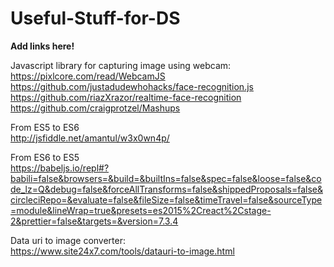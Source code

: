 # Useful-Stuff-for-DS

**Add links here!**
  
Javascript library for capturing image using webcam: https://pixlcore.com/read/WebcamJS
https://github.com/justadudewhohacks/face-recognition.js
https://github.com/riazXrazor/realtime-face-recognition
https://github.com/craigprotzel/Mashups
  
From ES5 to ES6    
http://jsfiddle.net/amantul/w3x0wn4p/
  
From ES6 to ES5    
https://babeljs.io/repl#?babili=false&browsers=&build=&builtIns=false&spec=false&loose=false&code_lz=Q&debug=false&forceAllTransforms=false&shippedProposals=false&circleciRepo=&evaluate=false&fileSize=false&timeTravel=false&sourceType=module&lineWrap=true&presets=es2015%2Creact%2Cstage-2&prettier=false&targets=&version=7.3.4
  
Data uri to image converter:  
https://www.site24x7.com/tools/datauri-to-image.html
